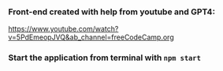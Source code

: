### Front-end created with help from youtube and GPT4:
https://www.youtube.com/watch?v=5PdEmeopJVQ&ab_channel=freeCodeCamp.org

### Start the application from terminal with `npm start`
